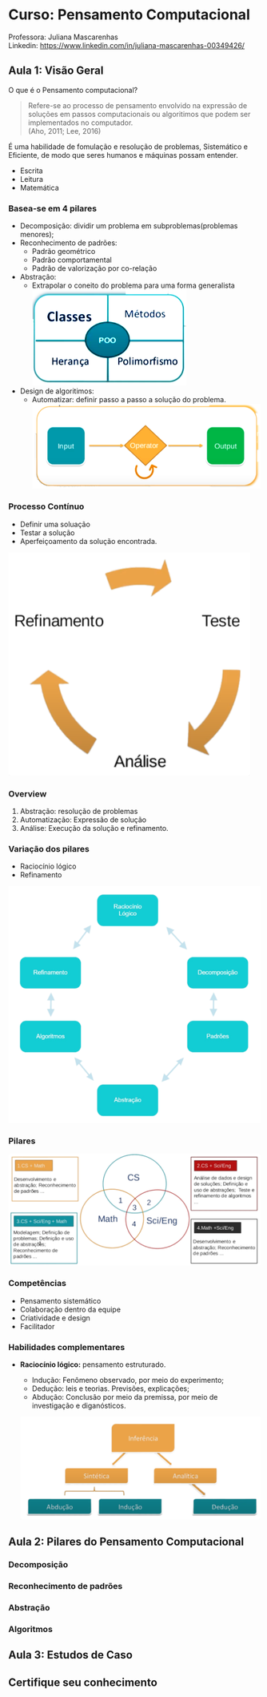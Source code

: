 # Curso: Pensamento Computacional

Professora: Juliana Mascarenhas \
Linkedin: https://www.linkedin.com/in/juliana-mascarenhas-00349426/

## Aula 1: Visão Geral

O que é o Pensamento computacional?

> Refere-se ao processo de pensamento envolvido na expressão de soluções em passos computacionais ou algoritimos que podem ser implementados no computador. \
>(Aho, 2011; Lee, 2016)

É uma habilidade de fomulação e resolução de problemas, Sistemático e Eficiente, de modo que seres humanos e máquinas possam entender.

- Escrita
- Leitura
- Matemática

### Basea-se em 4 pilares
- Decomposição: dividir um problema em subproblemas(problemas menores);
- Reconhecimento de padrões:
  - Padrão geométrico
  - Padrão comportamental
  - Padrão de valorização por co-relação
- Abstração: 
  - Extrapolar o coneito do problema para uma forma generalista
  ![img01](img/DIO_CS_PC_POO.png)
- Design de algoritimos:
  - Automatizar: definir passo a passo a solução do problema.
  ![img02](img/DIO_CS_PC_Design.png)

### Processo Contínuo
  - Definir uma soluação
  - Testar a solução
  - Aperfeiçoamento da solução encontrada.

![img03](img/DIO_CS_PC_Process_Continum.png)

### Overview
1) Abstração: resolução de problemas
2) Automatização: Expressão de solução
3) Análise: Execução da solução e refinamento.

### Variação dos pilares

- Raciocínio lógico
- Refinamento

![img04](img/DIO_CS_PC_visao_pilares.png)

### Pilares

![img05](img/DIO_CS_PC_pilares_aplicacao.png)

### Competências

- Pensamento sistemático
- Colaboração dentro da equipe
- Criatividade e design
- Facilitador


### Habilidades complementares

- **Raciocínio lógico:** pensamento estruturado.
  - Indução: Fenômeno observado, por meio do experimento;
  - Dedução: leis e teorias. Previsões, explicações;
  - Abdução: Conclusão por meio da premissa, por meio de investigação e diganósticos.

  ![img06](img/DIO_CS_PC_racio_logic.png)

## Aula 2: Pilares do Pensamento Computacional

### Decomposição

### Reconhecimento de padrões

### Abstração

### Algoritmos

## Aula 3: Estudos de Caso


## Certifique seu conhecimento